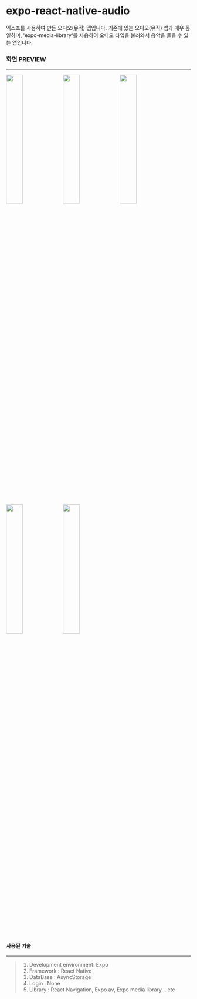 # expo-react-native-audio

엑스포를 사용하여 만든 오디오(뮤직) 앱입니다. 기존에 있는 오디오(뮤직) 앱과 매우 동일하며, 'expo-media-library'를 사용하여 오디오 타입을 불러와서 음악을 들을 수 있는 앱입니다.



### 화면 PREVIEW 
------------
<p float="center">
  <img src = "https://user-images.githubusercontent.com/55653709/149659091-0115bc0d-0148-4bfe-a3a8-ff86121e9395.png" width="30%" height="30%">
  <img src = "https://user-images.githubusercontent.com/55653709/149659087-30246d87-2ca9-4a5d-9eb1-51e7c4875daf.png" width="30%" height="30%">
  <img src = "https://user-images.githubusercontent.com/55653709/149659082-2d9d5bc4-04ed-4add-963d-744111c52572.png" width="30%" height="30%">
  <img src = "https://user-images.githubusercontent.com/55653709/149659076-8819535e-f00d-4502-ad4e-73e8912de999.png" width="30%" height="30%">
  <img src = "https://user-images.githubusercontent.com/55653709/149659062-58fb3e69-7de9-4ad1-81b4-ec42d84ffcb8.png" width="30%" height="30%">
</p>


#### 사용된 기술
------------
> 1. Development environment: Expo
> 2. Framework : React Native
> 3. DataBase : AsyncStorage
> 4. Login : None
> 5. Library : React Navigation, Expo av, Expo media library... etc
